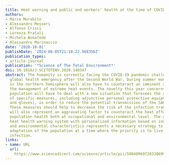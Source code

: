 ```yaml
---
title: Heat warning and public and workers' health at the time of COVID-19 pandemic
authors:
- Marco Morabito
- Alessandro Messeri
- Alfonso Crisci
- Lorenza Pratali
- Michela Bonafede
- Alessandro Marinaccio
date: '2020-10-01'
publishDate: '2024-06-05T21:10:22.568356Z'
publication_types:
- article-journal
publication: '*Science of The Total Environment*'
doi: 10.1016/J.SCITOTENV.2020.140347
abstract: The humanity is currently facing the COVID-19 pandemic challenge, the largest
  global health emergency after the Second World War. During summer months, many countries
  in the northern hemisphere will also have to counteract an imminent seasonal phenomenon,
  the management of extreme heat events. The novelty this year concerns that the world
  population will have to deal with a new situation that foresees the application
  of specific measures, including adjunctive personal protective equipment (i.e. facemasks
  and gloves), in order to reduce the potential transmission of the SARS-CoV-2 virus.
  These measures should help to decrease the risk of the infection transmission but
  will also represent an aggravating factor to counteract the heat effects on the
  population health both at occupational and environmental level. The use of a specific
  heat health warning system with personalized information based on individual, behavioural
  and environmental characteristics represents a necessary strategy to help a fast
  adaptation of the population at a time where the priority is to live avoiding SARS-CoV-2
  infection.
links:
- name: URL
  url: 
    https://www.sciencedirect.com/science/article/pii/S0048969720338699?casa_token=jJiB0MBG7dYAAAAA:PETYwjv3fLLibXSo2h752PRtga0tTXdJ3XAhEHEPX2D6caPj6kq4Fxayf17rB1F6eqaWWADZ
---
```

